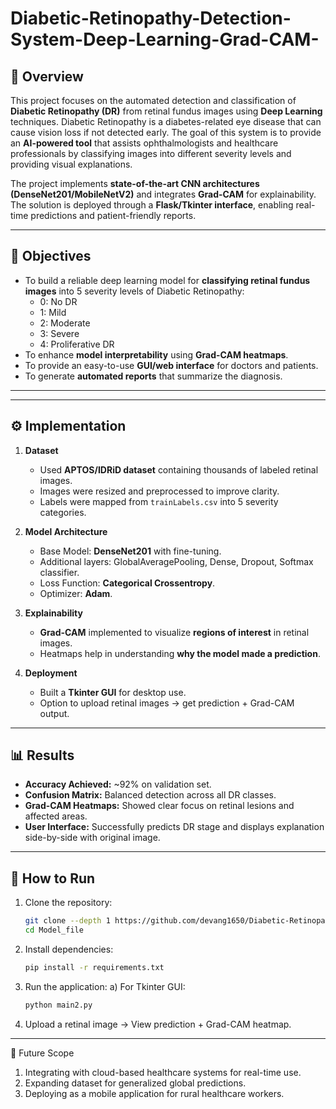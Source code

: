 # Diabetic-Retinopathy-Detection-System-Deep-Learning-Grad-CAM-

## 📌 Overview  
This project focuses on the automated detection and classification of **Diabetic Retinopathy (DR)** from retinal fundus images using **Deep Learning** techniques. Diabetic Retinopathy is a diabetes-related eye disease that can cause vision loss if not detected early. The goal of this system is to provide an **AI-powered tool** that assists ophthalmologists and healthcare professionals by classifying images into different severity levels and providing visual explanations.  

The project implements **state-of-the-art CNN architectures (DenseNet201/MobileNetV2)** and integrates **Grad-CAM** for explainability. The solution is deployed through a **Flask/Tkinter interface**, enabling real-time predictions and patient-friendly reports.  

---

## 🎯 Objectives  
- To build a reliable deep learning model for **classifying retinal fundus images** into 5 severity levels of Diabetic Retinopathy:  
  - 0: No DR  
  - 1: Mild  
  - 2: Moderate  
  - 3: Severe  
  - 4: Proliferative DR  
- To enhance **model interpretability** using **Grad-CAM heatmaps**.  
- To provide an easy-to-use **GUI/web interface** for doctors and patients.  
- To generate **automated reports** that summarize the diagnosis.  
---

---

## ⚙️ Implementation  

1. **Dataset**  
   - Used **APTOS/IDRiD dataset** containing thousands of labeled retinal images.  
   - Images were resized and preprocessed to improve clarity.  
   - Labels were mapped from `trainLabels.csv` into 5 severity categories.  

2. **Model Architecture**  
   - Base Model: **DenseNet201** with fine-tuning.  
   - Additional layers: GlobalAveragePooling, Dense, Dropout, Softmax classifier.  
   - Loss Function: **Categorical Crossentropy**.  
   - Optimizer: **Adam**.  

3. **Explainability**  
   - **Grad-CAM** implemented to visualize **regions of interest** in retinal images.  
   - Heatmaps help in understanding **why the model made a prediction**.  

4. **Deployment**  
   - Built a **Tkinter GUI** for desktop use.  
   - Option to upload retinal images → get prediction + Grad-CAM output.  
  

---

## 📊 Results  
- **Accuracy Achieved:** ~92% on validation set.  
- **Confusion Matrix:** Balanced detection across all DR classes.  
- **Grad-CAM Heatmaps:** Showed clear focus on retinal lesions and affected areas.  
- **User Interface:** Successfully predicts DR stage and displays explanation side-by-side with original image.  

---

## 🚀 How to Run  

1. Clone the repository:  
   ```bash
   git clone --depth 1 https://github.com/devang1650/Diabetic-Retinopathy-Detection-System-Deep-Learning-Grad-CAM-.git
   cd Model_file
2. Install dependencies:
   ```bash
   pip install -r requirements.txt
3. Run the application:
   a) For Tkinter GUI:
   ```bash
   python main2.py
4. Upload a retinal image → View prediction + Grad-CAM heatmap.
---
📌 Future Scope

1. Integrating with cloud-based healthcare systems for real-time use.
2. Expanding dataset for generalized global predictions.
3. Deploying as a mobile application for rural healthcare workers.
